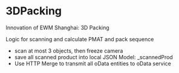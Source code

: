 # 3DPacking
Innovation of EWM Shanghai: 3D Packing

Logic for scanning and calculate PMAT and pack sequence 
- scan at most 3 objects, then freeze camera 
- save all scanned product into local JSON Model: _scannedProd
- Use HTTP Merge to transmit all oData entities to oData service 


